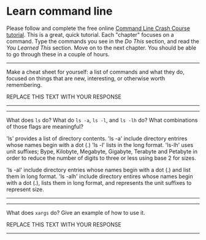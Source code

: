 # Learn command line

Please follow and complete the free online [Command Line Crash Course
tutorial](http://cli.learncodethehardway.org/book/). This is a great,
quick tutorial. Each "chapter" focuses on a command. Type the commands
you see in the _Do This_ section, and read the _You Learned This_
section. Move on to the next chapter. You should be able to go through
these in a couple of hours.


---

Make a cheat sheet for yourself: a list of commands and what they do, focused on things that are new, interesting, or otherwise worth remembering.

REPLACE THIS TEXT WITH YOUR RESPONSE

---


---

What does `ls` do? What do `ls -a`, `ls -l`, and `ls -lh` do? What combinations of those flags are meaningful?

'ls' provides a list of directory contents.
'ls -a' include directory entrires whose names begin with a dot (.)
'ls -l' lists in the long format.
'ls-lh' uses unit suffixes; Bype, Kilobyte, Megabyte, Gigabyte, Terabyte and Petabyte in order to reduce the number of digits to three or less using base 2 for sizes. 

'ls -al' include directory entries whose names begin with a dot (.) and list them in long format.
'ls -alh' include directory entires whose names begin with a dot (.), lists them in long format, and represents the unit suffixes to represent size.

---


---

What does `xargs` do? Give an example of how to use it.

REPLACE THIS TEXT WITH YOUR RESPONSE

---
